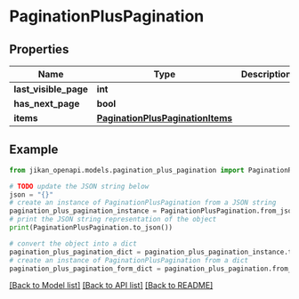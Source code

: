 # PaginationPlusPagination


## Properties

Name | Type | Description | Notes
------------ | ------------- | ------------- | -------------
**last_visible_page** | **int** |  | [optional] 
**has_next_page** | **bool** |  | [optional] 
**items** | [**PaginationPlusPaginationItems**](PaginationPlusPaginationItems.md) |  | [optional] 

## Example

```python
from jikan_openapi.models.pagination_plus_pagination import PaginationPlusPagination

# TODO update the JSON string below
json = "{}"
# create an instance of PaginationPlusPagination from a JSON string
pagination_plus_pagination_instance = PaginationPlusPagination.from_json(json)
# print the JSON string representation of the object
print(PaginationPlusPagination.to_json())

# convert the object into a dict
pagination_plus_pagination_dict = pagination_plus_pagination_instance.to_dict()
# create an instance of PaginationPlusPagination from a dict
pagination_plus_pagination_form_dict = pagination_plus_pagination.from_dict(pagination_plus_pagination_dict)
```
[[Back to Model list]](../README.md#documentation-for-models) [[Back to API list]](../README.md#documentation-for-api-endpoints) [[Back to README]](../README.md)


